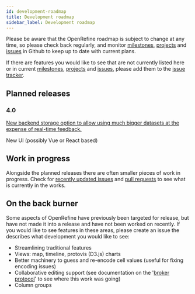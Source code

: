 ```yaml
---
id: development-roadmap
title: Development roadmap
sidebar_label: Development roadmap
---
```


Please be aware that the OpenRefine roadmap is subject to change at any time, so please check back regularly, and monitor [milestones](https://github.com/OpenRefine/OpenRefine/milestones), [projects](https://github.com/OpenRefine/OpenRefine/projects) and [issues](https://github.com/OpenRefine/OpenRefine/issues) in Github to keep up to date with current plans.

If there are features you would like to see that are not currently listed here or in current [milestones](https://github.com/OpenRefine/OpenRefine/milestones), [projects](https://github.com/OpenRefine/OpenRefine/projects) and [issues](https://github.com/OpenRefine/OpenRefine/issues), please add them to the [issue tracker](https://github.com/OpenRefine/OpenRefine/issues).


## Planned releases

### 4.0
[New backend storage option to allow using much bigger datasets at the expense of real-time feedback.](https://github.com/OpenRefine/OpenRefine/milestone/7)

New UI (possibly Vue or React based)

## Work in progress
Alongside the planned releases there are often smaller pieces of work in progress. Check for [recently updated issues](https://github.com/OpenRefine/OpenRefine/issues?q=is%3Aissue+is%3Aopen+sort%3Aupdated-desc) and [pull requests](https://github.com/OpenRefine/OpenRefine/pulls?q=is%3Apr+is%3Aopen+sort%3Aupdated-desc) to see what is currently in the works.

## On the back burner
Some aspects of OpenRefine have previously been targeted for release, but have not made it into a release and have not been worked on recently. If you would like to see features in these areas, please create an issue the describes what development you would like to see:

- Streamlining traditional features
- Views: map, timeline, protovis (D3.js) charts
- Better machinery to guess and re-encode cell values (useful for fixing encoding issues)
- Collaborative editing support (see documentation on the '[broker protocol](https://github.com/OpenRefine/OpenRefine/wiki/Broker-Protocol)' to see where this work was going)
- Column groups
